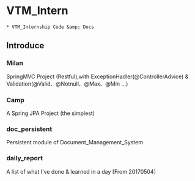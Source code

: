 # VTM_Intern
	
	* VTM_Internship Code &amp; Docs

## Introduce

### Milan
  SpringMVC Project (Restful),with ExceptionHadler(@ControllerAdvice) & Validation(@Valid、@Notnull、@Max、@Min ...)
  
### Camp
  A Spring JPA Project (the simplest)
  
### doc_persistent
  Persistent module of Document_Management_System 
  
### daily_report
  A list of what I've done & learned in a day    [From 20170504]
  
